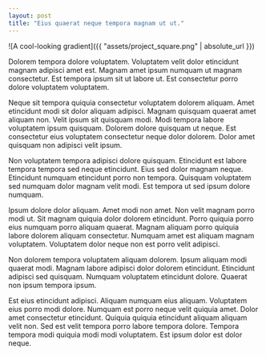 ```yaml
---
layout: post
title: "Eius quaerat neque tempora magnam ut ut."
---
```


![A cool-looking gradient]({{ "assets/project_square.png" | absolute_url }})

Dolorem tempora dolore voluptatem. Voluptatem velit dolor etincidunt magnam adipisci amet est. Magnam amet ipsum numquam ut magnam consectetur. Est tempora ipsum sit ut labore ut. Est consectetur porro dolore voluptatem voluptatem.

<!--more-->

Neque sit tempora quiquia consectetur voluptatem dolorem aliquam. Amet etincidunt modi sit dolor aliquam adipisci. Magnam quisquam quaerat amet aliquam non. Velit ipsum sit quisquam modi. Modi tempora labore voluptatem ipsum quisquam. Dolorem dolore quisquam ut neque. Est consectetur eius voluptatem consectetur neque dolor dolorem. Dolor amet quisquam non adipisci velit ipsum.

Non voluptatem tempora adipisci dolore quisquam. Etincidunt est labore tempora tempora sed neque etincidunt. Eius sed dolor magnam neque. Etincidunt numquam etincidunt porro non tempora. Quisquam voluptatem sed numquam dolor magnam velit modi. Est tempora ut sed ipsum dolore numquam.

Ipsum dolore dolor aliquam. Amet modi non amet. Non velit magnam porro modi ut. Sit magnam quiquia dolor dolorem etincidunt. Porro quiquia porro eius numquam porro aliquam quaerat. Magnam aliquam porro quiquia labore dolorem aliquam consectetur. Numquam amet est aliquam magnam voluptatem. Voluptatem dolor neque non est porro velit adipisci.

Non dolorem tempora voluptatem aliquam dolorem. Ipsum aliquam modi quaerat modi. Magnam labore adipisci dolor dolorem etincidunt. Etincidunt adipisci sed quisquam. Numquam voluptatem etincidunt dolore. Quaerat non ipsum tempora ipsum.

Est eius etincidunt adipisci. Aliquam numquam eius aliquam. Voluptatem eius porro modi dolore. Numquam est porro neque velit quiquia amet. Dolor amet consectetur etincidunt. Quiquia quiquia etincidunt aliquam aliquam velit non. Sed est velit tempora porro labore tempora dolore. Tempora tempora modi quiquia modi modi voluptatem. Est ipsum dolor est dolor neque.